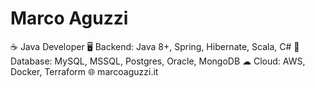 # Marco Aguzzi
☕ Java Developer
🖥 Backend: Java 8+, Spring, Hibernate, Scala, C#
💾 Database: MySQL, MSSQL, Postgres, Oracle, MongoDB
☁ Cloud: AWS, Docker, Terraform
🌐 marcoaguzzi.it
